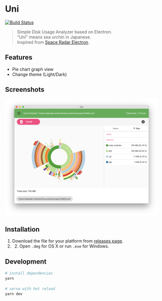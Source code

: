 # Uni
[![Build Status](https://travis-ci.com/fiahfy/uni.svg?branch=master)](https://travis-ci.com/fiahfy/uni)

> Simple Disk Usage Analyzer based on Electron.  
> "Uni" means sea urchin in Japanese.  
> Inspired from [Space Radar Electron](https://github.com/zz85/space-radar).


## Features
* Pie chart graph view
* Change theme (Light/Dark)


## Screenshots
![screenshot](.github/img/screenshot.png)


## Installation
1. Download the file for your platform from [releases page](https://github.com/fiahfy/uni/releases).
2. 2. Open `.dmg` for OS X or run `.exe` for Windows.


## Development
``` bash
# install dependencies
yarn

# serve with hot reload
yarn dev
```
